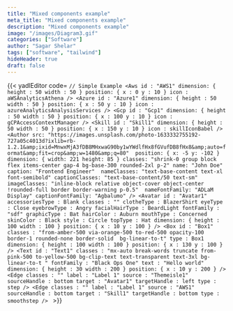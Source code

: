 ```yaml
---
title: "Mixed components example"
meta_title: "Mixed components example"
description: "Mixed components example"
image: "/images/Diagram3.gif"
categories: ["Software"]
author: "Sagar Shelar"
tags: ["software", "tailwind"]
hideHeader: true
draft: false
---
```


{{< yadlEditor code=
`// Simple Example
<Aws
      id : "AWS1"
      dimension: { height : 50 width : 50 }
      position: { x : 0 y : 10 }
      icon : aWSAnalyticsAthena
/>
<Azure
      id : "Azure1"
      dimension: { height : 50 width : 50 }
      position: { x : 50 y : 10 }
      icon : azureAnalyticsAnalysisServices
/>
<Gcp
      id : "Gcp1"
      dimension: { height : 50 width : 50 }
      position: { x : 100 y : 10 }
      icon : gCPAccessContextManager
/>
<Skill
      id : "Skill1"
      dimension: { height : 50 width : 50 }
      position: { x : 150 y : 10 }
      icon : skillIconBabel
/>
<Author src: "https://images.unsplash.com/photo-1633332755192-727a05c4013d?ixlib=rb-1.2.1&amp;ixid=MnwxMjA3fDB8MHxwaG90by1wYWdlfHx8fGVufDB8fHx8&amp;auto=format&amp;fit=crop&amp;w=1480&amp;q=80" 
      position: { x: -5 y: -102 } 
      dimension: { width: 221 height: 85 }
      classes: "shrink-0 group block flex items-center gap-4 bg-base-300 rounded-2xl p-2"
      name: "John Doe" 
      caption: "Frontend Engineer" 
      nameClasses: "text-base-content text-xl font-semibold"
      captionClasses: "text-base-content/50 text-sm"
      imageClasses: "inline-block relative object-cover object-center !rounded-full border border-warning p-0.5" 
      nameFontFamily: "ADLaM Display"
      captionFontFamily: "Agbalumo"
/>
<Avatar
        id : "Avatar1"
      accessoriesType : Blank
      classes : ""
      clotheType : BlazerShirt
      eyeType : Close
      eyebrowType : Angry
      facialHairType : BeardLight
      fontFamily : "sdf"
      graphicType : Bat
      hairColor : Auburn
      mouthType : Concerned
      skinColor : Black
      style : Circle
      topType : Hat
      dimension: { height : 100 width : 100 }
      position: { x : 10 y : 100 }
/>
<Box
      id : "Box1"
      classes : "from-amber-500 via-orange-500 to-red-500 opacity-100 border-1 rounded-none border-solid  bg-linear-to-t"
      type : Box1
      dimension: { height : 100 width : 100 }
      position: { x : 130 y : 100 }
/>
<Text
      id : "Text1"
      classes : "mx-auto break-words truncate from-pink-500 to-yellow-500 bg-clip-text text-transparent text-3xl bg-linear-to-t "
      fontFamily : "Black Ops One"
      text : "Hello world"
      dimension: { height : 30 width : 200 }
      position: { x : 10 y : 200 }
/>
<Edge
      classes : ""
      label : "Label 1"
      source : "Themeisle1"
      sourceHandle : bottom
      target : "Avatar1"
      targetHandle : left
      type : step
/>
<Edge
      classes : ""
      label : "Label 1"
      source : "AWS1"
      sourceHandle : bottom
      target : "Skill1"
      targetHandle : bottom
      type : smoothstep
/>
` >}}